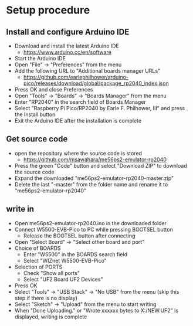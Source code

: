 # Setup procedure

## Install and configure Arduino IDE
- Download and install the latest Arduino IDE
   - https://www.arduino.cc/en/software
- Start the Arduino IDE
- Open "File" → "Preferences" from the menu
- Add the following URL to "Additional boards manager URLs"
   - https://github.com/earlephilhower/arduino-pico/releases/download/global/package_rp2040_index.json
- Press OK and close Preferences
- Open "Tools" → "Boards" → "Boards Manager" from the menu
- Enter "RP2040" in the search field of Boards Manager
- Select "Raspberry Pi Pico/RP2040 by Earle F. Philhower, III" and press the Install button
- Exit the Arduino IDE after the installation is complete

## Get source code
- open the repository where the source code is stored
   - https://github.com/msawahara/me56ps2-emulator-rp2040
- Press the green "Code" button and select "Download ZIP" to download the source code
- Expand the downloaded "me56ps2-emulator-rp2040-master.zip"
- Delete the last "-master" from the folder name and rename it to "me56ps2-emulator-rp2040"

## write in
- Open me56ps2-emulator-rp2040.ino in the downloaded folder
- Connect W5500-EVB-Pico to PC while pressing BOOTSEL button
   - Release the BOOTSEL button after connecting
- Open "Select Board" → "Select other board and port"
- Choice of BOARDS
   - Enter "W5500" in the BOARDS search field
   - Select "WIZnet W5500-EVB-Pico"
- Selection of PORTS
   - Check "Show all ports"
   - Select "UF2 Board UF2 Devices"
- Press OK
- Select "Tools" → "USB Stack" → "No USB" from the menu (skip this step if there is no display)
- Select "Sketch" → "Upload" from the menu to start writing
- When "Done Uploading." or "Wrote xxxxxx bytes to X:/NEW.UF2" is displayed, writing is complete
